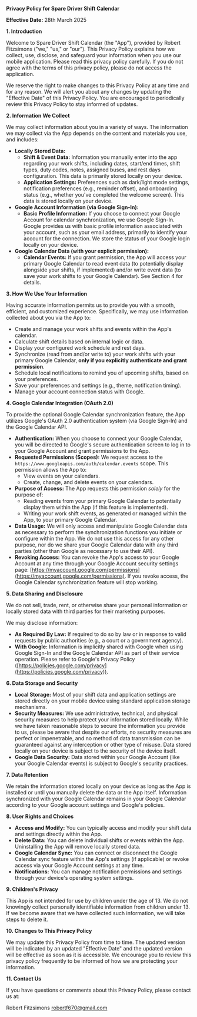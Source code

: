 **Privacy Policy for Spare Driver Shift Calendar**

**Effective Date:** 28th March 2025

**1. Introduction**

Welcome to Spare Driver Shift Calendar (the "App"), provided by Robert Fitzsimons ("we," "us," or "our"). This Privacy Policy explains how we collect, use, disclose, and safeguard your information when you use our mobile application. Please read this privacy policy carefully. If you do not agree with the terms of this privacy policy, please do not access the application.

We reserve the right to make changes to this Privacy Policy at any time and for any reason. We will alert you about any changes by updating the "Effective Date" of this Privacy Policy. You are encouraged to periodically review this Privacy Policy to stay informed of updates.

**2. Information We Collect**

We may collect information about you in a variety of ways. The information we may collect via the App depends on the content and materials you use, and includes:

*   **Locally Stored Data:**
    *   **Shift & Event Data:** Information you manually enter into the app regarding your work shifts, including dates, start/end times, shift types, duty codes, notes, assigned buses, and rest days configuration. This data is primarily stored locally on your device.
    *   **Application Settings:** Preferences such as dark/light mode settings, notification preferences (e.g., reminder offset), and onboarding status (e.g., whether you've completed the welcome screen). This data is stored locally on your device.
*   **Google Account Information (via Google Sign-In):**
    *   **Basic Profile Information:** If you choose to connect your Google Account for calendar synchronization, we use Google Sign-In. Google provides us with basic profile information associated with your account, such as your email address, primarily to identify your account for the connection. We store the status of your Google login locally on your device.
*   **Google Calendar Data (with your explicit permission):**
    *   **Calendar Events:** If you grant permission, the App will access your primary Google Calendar to read event data (to potentially display alongside your shifts, if implemented) and/or write event data (to save your work shifts to your Google Calendar). See Section 4 for details.

**3. How We Use Your Information**

Having accurate information permits us to provide you with a smooth, efficient, and customized experience. Specifically, we may use information collected about you via the App to:

*   Create and manage your work shifts and events within the App's calendar.
*   Calculate shift details based on internal logic or data.
*   Display your configured work schedule and rest days.
*   Synchronize (read from and/or write to) your work shifts with your primary Google Calendar, **only if you explicitly authenticate and grant permission**.
*   Schedule local notifications to remind you of upcoming shifts, based on your preferences.
*   Save your preferences and settings (e.g., theme, notification timing).
*   Manage your account connection status with Google.

**4. Google Calendar Integration (OAuth 2.0)**

To provide the optional Google Calendar synchronization feature, the App utilizes Google's OAuth 2.0 authentication system (via Google Sign-In) and the Google Calendar API.

*   **Authentication:** When you choose to connect your Google Calendar, you will be directed to Google's secure authentication screen to log in to your Google Account and grant permissions to the App.
*   **Requested Permissions (Scopes):** We request access to the `https://www.googleapis.com/auth/calendar.events` scope. This permission allows the App to:
    *   View events on your calendars.
    *   Create, change, and delete events on your calendars.
*   **Purpose of Access:** The App requests this permission *solely* for the purpose of:
    *   Reading events from your primary Google Calendar to potentially display them within the App (if this feature is implemented).
    *   Writing your work shift events, as generated or managed within the App, to your primary Google Calendar.
*   **Data Usage:** We will only access and manipulate Google Calendar data as necessary to perform the synchronization functions you initiate or configure within the App. We do not use this access for any other purpose, nor do we share your Google Calendar data with any third parties (other than Google as necessary to use their API).
*   **Revoking Access:** You can revoke the App's access to your Google Account at any time through your Google Account security settings page: [https://myaccount.google.com/permissions](https://myaccount.google.com/permissions). If you revoke access, the Google Calendar synchronization feature will stop working.

**5. Data Sharing and Disclosure**

We do not sell, trade, rent, or otherwise share your personal information or locally stored data with third parties for their marketing purposes.

We may disclose information:

*   **As Required By Law:** If required to do so by law or in response to valid requests by public authorities (e.g., a court or a government agency).
*   **With Google:** Information is implicitly shared with Google when using Google Sign-In and the Google Calendar API as part of their service operation. Please refer to Google's Privacy Policy ([https://policies.google.com/privacy](https://policies.google.com/privacy)).

**6. Data Storage and Security**

*   **Local Storage:** Most of your shift data and application settings are stored directly on your mobile device using standard application storage mechanisms.
*   **Security Measures:** We use administrative, technical, and physical security measures to help protect your information stored locally. While we have taken reasonable steps to secure the information you provide to us, please be aware that despite our efforts, no security measures are perfect or impenetrable, and no method of data transmission can be guaranteed against any interception or other type of misuse. Data stored locally on your device is subject to the security of the device itself.
*   **Google Data Security:** Data stored within your Google Account (like your Google Calendar events) is subject to Google's security practices.

**7. Data Retention**

We retain the information stored locally on your device as long as the App is installed or until you manually delete the data or the App itself. Information synchronized with your Google Calendar remains in your Google Calendar according to your Google account settings and Google's policies.

**8. User Rights and Choices**

*   **Access and Modify:** You can typically access and modify your shift data and settings directly within the App.
*   **Delete Data:** You can delete individual shifts or events within the App. Uninstalling the App will remove locally stored data.
*   **Google Calendar Sync:** You can connect or disconnect the Google Calendar sync feature within the App's settings (if applicable) or revoke access via your Google Account settings at any time.
*   **Notifications:** You can manage notification permissions and settings through your device's operating system settings.

**9. Children's Privacy**

This App is not intended for use by children under the age of 13. We do not knowingly collect personally identifiable information from children under 13. If we become aware that we have collected such information, we will take steps to delete it.

**10. Changes to This Privacy Policy**

We may update this Privacy Policy from time to time. The updated version will be indicated by an updated "Effective Date" and the updated version will be effective as soon as it is accessible. We encourage you to review this privacy policy frequently to be informed of how we are protecting your information.

**11. Contact Us**

If you have questions or comments about this Privacy Policy, please contact us at:

Robert Fitzsimons
robertf670@gmail.com